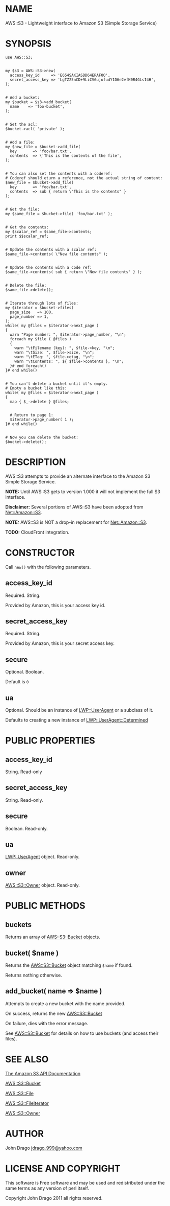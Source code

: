 # NAME

AWS::S3 - Lightweight interface to Amazon S3 (Simple Storage Service)

# SYNOPSIS

    use AWS::S3;
    

    my $s3 = AWS::S3->new(
      access_key_id     => 'E654SAKIASDD64ERAF0O',
      secret_access_key => 'LgTZ25nCD+9LiCV6ujofudY1D6e2vfK0R4GLsI4H',
    );
    

    # Add a bucket:
    my $bucket = $s3->add_bucket(
      name    => 'foo-bucket',
    );
    

    # Set the acl:
    $bucket->acl( 'private' );
    

    # Add a file:
    my $new_file = $bucket->add_file(
      key       => 'foo/bar.txt',
      contents  => \'This is the contents of the file',
    );
    

    # You can also set the contents with a coderef:
    # Coderef should eturn a reference, not the actual string of content:
    $new_file = $bucket->add_file(
      key       => 'foo/bar.txt',
      contents  => sub { return \"This is the contents" }
    );
    

    # Get the file:
    my $same_file = $bucket->file( 'foo/bar.txt' );
    

    # Get the contents:
    my $scalar_ref = $same_file->contents;
    print $$scalar_ref;
    

    # Update the contents with a scalar ref:
    $same_file->contents( \"New file contents" );
    

    # Update the contents with a code ref:
    $same_file->contents( sub { return \"New file contents" } );
    

    # Delete the file:
    $same_file->delete();
    

    # Iterate through lots of files:
    my $iterator = $bucket->files(
      page_size   => 100,
      page_number => 1,
    );
    while( my @files = $iterator->next_page )
    {
      warn "Page number: ", $iterator->page_number, "\n";
      foreach my $file ( @files )
      {
        warn "\tFilename (key): ", $file->key, "\n";
        warn "\tSize: ", $file->size, "\n";
        warn "\tETag: ", $file->etag, "\n";
        warn "\tContents: ", ${ $file->contents }, "\n";
      }# end foreach()
    }# end while()
    

    # You can't delete a bucket until it's empty.
    # Empty a bucket like this:
    while( my @files = $iterator->next_page )
    {
      map { $_->delete } @files;
      

      # Return to page 1:
      $iterator->page_number( 1 );
    }# end while()
    

    # Now you can delete the bucket:
    $bucket->delete();

# DESCRIPTION

AWS::S3 attempts to provide an alternate interface to the Amazon S3 Simple Storage Service.

__NOTE:__ Until AWS::S3 gets to version 1.000 it will not implement the full S3 interface.

__Disclaimer:__ Several portions of AWS::S3 have been adopted from [Net::Amazon::S3](http://search.cpan.org/perldoc?Net::Amazon::S3).

__NOTE:__ AWS::S3 is NOT a drop-in replacement for [Net::Amazon::S3](http://search.cpan.org/perldoc?Net::Amazon::S3).

__TODO:__ CloudFront integration.

# CONSTRUCTOR

Call `new()` with the following parameters.

## access_key_id

Required.  String.

Provided by Amazon, this is your access key id.

## secret_access_key

Required.  String.

Provided by Amazon, this is your secret access key.

## secure

Optional.  Boolean.

Default is `0`

## ua

Optional.  Should be an instance of [LWP::UserAgent](http://search.cpan.org/perldoc?LWP::UserAgent) or a subclass of it.

Defaults to creating a new instance of [LWP::UserAgent::Determined](http://search.cpan.org/perldoc?LWP::UserAgent::Determined)

# PUBLIC PROPERTIES

## access_key_id

String.  Read-only

## secret_access_key

String.  Read-only.

## secure

Boolean.  Read-only.

## ua

[LWP::UserAgent](http://search.cpan.org/perldoc?LWP::UserAgent) object.  Read-only.

## owner

[AWS::S3::Owner](http://search.cpan.org/perldoc?AWS::S3::Owner) object.  Read-only.

# PUBLIC METHODS

## buckets

Returns an array of [AWS::S3::Bucket](http://search.cpan.org/perldoc?AWS::S3::Bucket) objects.

## bucket( $name )

Returns the [AWS::S3::Bucket](http://search.cpan.org/perldoc?AWS::S3::Bucket) object matching `$name` if found.

Returns nothing otherwise.

## add_bucket( name => $name )

Attempts to create a new bucket with the name provided.

On success, returns the new [AWS::S3::Bucket](http://search.cpan.org/perldoc?AWS::S3::Bucket)

On failure, dies with the error message.

See [AWS::S3::Bucket](http://search.cpan.org/perldoc?AWS::S3::Bucket) for details on how to use buckets (and access their files).

# SEE ALSO

[The Amazon S3 API Documentation](http://docs.amazonwebservices.com/AmazonS3/latest/API/)

[AWS::S3::Bucket](http://search.cpan.org/perldoc?AWS::S3::Bucket)

[AWS::S3::File](http://search.cpan.org/perldoc?AWS::S3::File)

[AWS::S3::FileIterator](http://search.cpan.org/perldoc?AWS::S3::FileIterator)

[AWS::S3::Owner](http://search.cpan.org/perldoc?AWS::S3::Owner)

# AUTHOR

John Drago <jdrago_999@yahoo.com>

# LICENSE AND COPYRIGHT

This software is Free software and may be used and redistributed under the same
terms as any version of perl itself.

Copyright John Drago 2011 all rights reserved.